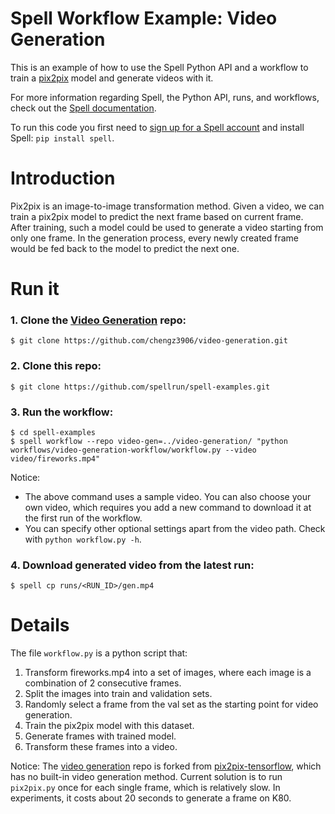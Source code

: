 # Spell Workflow Example: Video Generation
This is an example of how to use the Spell Python API and a workflow to train a [pix2pix](https://github.com/affinelayer/pix2pix-tensorflow) model and generate videos with it.

For more information regarding Spell, the Python API, runs, and workflows,
check out the [Spell documentation](https://spell.run/docs).

To run this code you first need to [sign up for a Spell account](https://web.spell.run/register)
and install Spell: `pip install spell`.

# Introduction
Pix2pix is an image-to-image transformation method. Given a video, we can train a pix2pix model to predict the next frame based on current frame. After training, such a model could be used to generate a video starting from only one frame. In the generation process, every newly created frame would be fed back to the model to predict the next one.

# Run it

### 1. Clone the [Video Generation](https://github.com/chengz3906/video-generation) repo:
```ShellSession
$ git clone https://github.com/chengz3906/video-generation.git
```

### 2. Clone this repo:
```ShellSession
$ git clone https://github.com/spellrun/spell-examples.git
```

### 3. Run the workflow:
```ShellSession
$ cd spell-examples
$ spell workflow --repo video-gen=../video-generation/ "python workflows/video-generation-workflow/workflow.py --video video/fireworks.mp4"
```
Notice: 
* The above command uses a sample video. You can also choose your own video, which requires you add a new command to download it at the first run of the workflow. 
* You can specify other optional settings apart from the video path. Check with `python workflow.py -h`.

### 4. Download generated video from the latest run:
```ShellSession
$ spell cp runs/<RUN_ID>/gen.mp4
```

# Details

The file `workflow.py` is a python script that:
1. Transform fireworks.mp4 into a set of images, where each image is a combination of 2 consecutive frames.
2. Split the images into train and validation sets.
3. Randomly select a frame from the val set as the starting point for video generation.
4. Train the pix2pix model with this dataset.
5. Generate frames with trained model.
6. Transform these frames into a video.

Notice:
The [video generation](https://github.com/chengz3906/video-generation) repo is forked from [pix2pix-tensorflow](https://github.com/affinelayer/pix2pix-tensorflow), which has no built-in video generation method. Current solution is to run `pix2pix.py` once for each single frame, which is relatively slow. In experiments, it costs about 20 seconds to generate a frame on K80.
